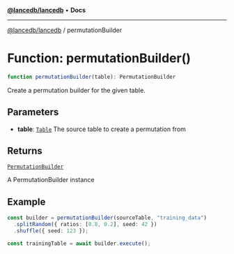 [**@lancedb/lancedb**](../README.md) • **Docs**

***

[@lancedb/lancedb](../globals.md) / permutationBuilder

# Function: permutationBuilder()

```ts
function permutationBuilder(table): PermutationBuilder
```

Create a permutation builder for the given table.

## Parameters

* **table**: [`Table`](../classes/Table.md)
    The source table to create a permutation from

## Returns

[`PermutationBuilder`](../classes/PermutationBuilder.md)

A PermutationBuilder instance

## Example

```ts
const builder = permutationBuilder(sourceTable, "training_data")
  .splitRandom({ ratios: [0.8, 0.2], seed: 42 })
  .shuffle({ seed: 123 });

const trainingTable = await builder.execute();
```
